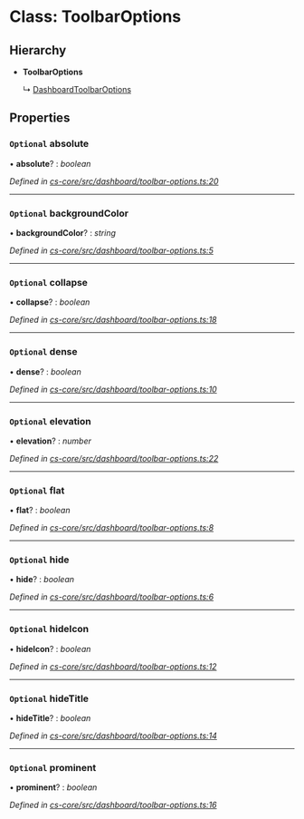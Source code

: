 # Class: ToolbarOptions

## Hierarchy

* **ToolbarOptions**

  ↳ [DashboardToolbarOptions](_cs_core_src_dashboard_dashboard_toolbar_options_.dashboardtoolbaroptions.md)

## Properties

### `Optional` absolute

• **absolute**? : *boolean*

*Defined in [cs-core/src/dashboard/toolbar-options.ts:20](https://github.com/TNOCS/csnext/blob/99cbd46d/packages/cs-core/src/dashboard/toolbar-options.ts#L20)*

___

### `Optional` backgroundColor

• **backgroundColor**? : *string*

*Defined in [cs-core/src/dashboard/toolbar-options.ts:5](https://github.com/TNOCS/csnext/blob/99cbd46d/packages/cs-core/src/dashboard/toolbar-options.ts#L5)*

___

### `Optional` collapse

• **collapse**? : *boolean*

*Defined in [cs-core/src/dashboard/toolbar-options.ts:18](https://github.com/TNOCS/csnext/blob/99cbd46d/packages/cs-core/src/dashboard/toolbar-options.ts#L18)*

___

### `Optional` dense

• **dense**? : *boolean*

*Defined in [cs-core/src/dashboard/toolbar-options.ts:10](https://github.com/TNOCS/csnext/blob/99cbd46d/packages/cs-core/src/dashboard/toolbar-options.ts#L10)*

___

### `Optional` elevation

• **elevation**? : *number*

*Defined in [cs-core/src/dashboard/toolbar-options.ts:22](https://github.com/TNOCS/csnext/blob/99cbd46d/packages/cs-core/src/dashboard/toolbar-options.ts#L22)*

___

### `Optional` flat

• **flat**? : *boolean*

*Defined in [cs-core/src/dashboard/toolbar-options.ts:8](https://github.com/TNOCS/csnext/blob/99cbd46d/packages/cs-core/src/dashboard/toolbar-options.ts#L8)*

___

### `Optional` hide

• **hide**? : *boolean*

*Defined in [cs-core/src/dashboard/toolbar-options.ts:6](https://github.com/TNOCS/csnext/blob/99cbd46d/packages/cs-core/src/dashboard/toolbar-options.ts#L6)*

___

### `Optional` hideIcon

• **hideIcon**? : *boolean*

*Defined in [cs-core/src/dashboard/toolbar-options.ts:12](https://github.com/TNOCS/csnext/blob/99cbd46d/packages/cs-core/src/dashboard/toolbar-options.ts#L12)*

___

### `Optional` hideTitle

• **hideTitle**? : *boolean*

*Defined in [cs-core/src/dashboard/toolbar-options.ts:14](https://github.com/TNOCS/csnext/blob/99cbd46d/packages/cs-core/src/dashboard/toolbar-options.ts#L14)*

___

### `Optional` prominent

• **prominent**? : *boolean*

*Defined in [cs-core/src/dashboard/toolbar-options.ts:16](https://github.com/TNOCS/csnext/blob/99cbd46d/packages/cs-core/src/dashboard/toolbar-options.ts#L16)*
